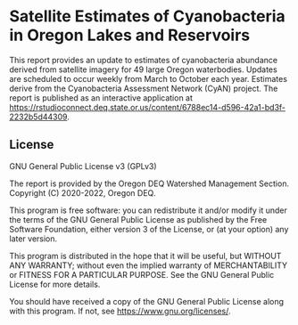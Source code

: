 # Satellite Estimates of Cyanobacteria in Oregon Lakes and Reservoirs

This report provides an update to estimates of cyanobacteria abundance derived from satellite imagery for 49 large Oregon waterbodies. Updates are scheduled to occur weekly from March to October each year. Estimates derive from the Cyanobacteria Assessment Network (CyAN) project. The report is published as an interactive application at https://rstudioconnect.deq.state.or.us/content/6788ec14-d596-42a1-bd3f-2232b5d44309.



## License
GNU General Public License v3 (GPLv3)

The report is provided by the Oregon DEQ Watershed Management Section. Copyright (C) 2020-2022, Oregon DEQ.

This program is free software: you can redistribute it and/or modify it under the terms of the GNU General Public License as published by the Free Software Foundation, either version 3 of the License, or (at your option) any later version.

This program is distributed in the hope that it will be useful, but WITHOUT ANY WARRANTY; without even the implied warranty of MERCHANTABILITY or FITNESS FOR A PARTICULAR PURPOSE. See the GNU General Public License for more details.

You should have received a copy of the GNU General Public License along with this program. If not, see https://www.gnu.org/licenses/.
